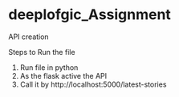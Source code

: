 # deeplofgic_Assignment
API creation 

Steps to Run the file 

1. Run file in python 
2. As the flask active the API
3. Call it by http://localhost:5000/latest-stories
